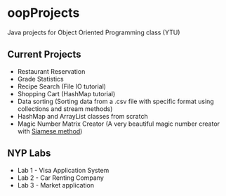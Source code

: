 # oopProjects
Java projects for Object Oriented Programming class (YTU)

## Current Projects
+ Restaurant Reservation
+ Grade Statistics
+ Recipe Search (File IO tutorial)
+ Shopping Cart (HashMap tutorial)
+ Data sorting (Sorting data from a .csv file with specific format using collections and stream methods)
+ HashMap and ArrayList classes from scratch
+ Magic Number Matrix Creator (A very beautiful magic number creator with [Siamese method](https://en.wikipedia.org/wiki/Siamese_method))


## NYP Labs 
+ Lab 1 - Visa Application System
+ Lab 2 - Car Renting Company
+ Lab 3 - Market application


